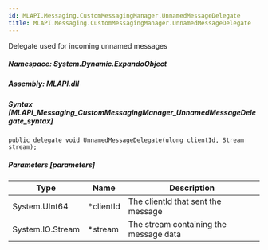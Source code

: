 ```yaml
---  
id: MLAPI.Messaging.CustomMessagingManager.UnnamedMessageDelegate  
title: MLAPI.Messaging.CustomMessagingManager.UnnamedMessageDelegate  
---
```


<div class="markdown level0 summary" markdown="1">

Delegate used for incoming unnamed messages

</div>

<div class="markdown level0 conceptual" markdown="1">

</div>

##### **Namespace**: System.Dynamic.ExpandoObject

##### **Assembly**: MLAPI.dll

##### Syntax [MLAPI_Messaging_CustomMessagingManager_UnnamedMessageDelegate_syntax]

    public delegate void UnnamedMessageDelegate(ulong clientId, Stream stream);

##### Parameters [parameters]

| Type             | Name       | Description                            |
|------------------|------------|----------------------------------------|
| System.UInt64    | \*clientId | The clientId that sent the message     |
| System.IO.Stream | \*stream   | The stream containing the message data |
